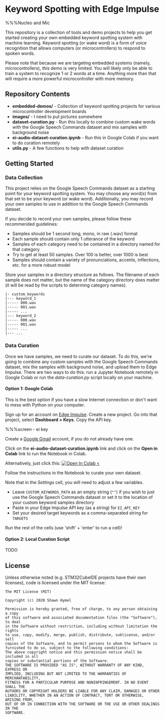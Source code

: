 # Keyword Spotting with Edge Impulse

%%%Nucleo and Mic

This repository is a collection of tools and demo projects to help you get started creating your own embedded keyword spotting system with machine learning. Keyword spotting (or wake word) is a form of voice recognition that allows computers (or microcontrollers) to respond to spoken words.

Please note that because we are targeting embedded systems (namely, microcontrollers), this demo is very limited. You will likely only be able to train a system to recognize 1 or 2 words at a time. Anything more than that will require a more powerful microcontroller with more memory.

## Repository Contents

* **embedded-demos/** - Collection of keyword spotting projects for various microcontroller development boards
* **images/** - I need to put pictures somewhere
* **dataset-curation.py** - Run this locally to combine custom wake words with the Google Speech Commands dataset and mix samples with background noise
* **ei-audio-dataset-curation.ipynb** - Run this in Google Colab if you want to do curation remotely
* **utils.py** - A few functions to help with dataset curation

## Getting Started

### Data Collection

This project relies on the Google Speech Commands dataset as a starting point for your keyword spotting system. You may choose any word(s) from that set to be your keyword (or wake word). Additionally, you may record your own samples to use in addition to the Google Speech Commands dataset.

If you decide to record your own samples, please follow these recommended guidelines:
* Samples should be 1 second long, mono, in raw (.wav) format
* Each sample should contain only 1 utterance of the keyword
* Samples of each category need to be contained in a directory named for that category
* Try to get at least 50 samples. Over 100 is better, over 1000 is best
* Samples should contain a variety of pronunciations, accents, inflections, etc. for a more robust model

Store your samples in a directory structure as follows. The filename of each sample does not matter, but the name of the category directory does matter (it will be read by the scripts to determing category names).

```
|- custom_keywords
|--- keyword_1
|----- 000.wav
|----- 001.wav
|----- ...
|--- keyword_2
|----- 000.wav
|----- 001.wav
|----- ...
|--- ...
```

### Data Curation

Once we have samples, we need to curate our dataset. To do this, we're going to combine any custom samples with the Google Speech Commands dataset, mix the samples with background noise, and upload them to Edge Impulse. There are two ways to do this: run a Jupyter Notebook remotely in Google Colab or run the *data-curation.py* script locally on your machine.

#### Option 1: Google Colab

This is the best option if you have a slow Internet connection or don't want to mess with Python on your computer.

Sign up for an account on [Edge Impulse](https://www.edgeimpulse.com/). Create a new project. Go into that project, select **Dashboard > Keys**. Copy the API key.

%%%screen - ei key

Create a [Google Gmail](https://gmail.com/) account, if you do not already have one.

Click on the **ei-audio-dataset-curation.ipynb** link and click on the **Open in Colab** link to run the Notebook in Colab.

Alternatively, just click this: [![Open In Colab <](https://colab.research.google.com/assets/colab-badge.svg)](https://colab.research.google.com/github/ShawnHymel/ei-keyword-spotting/blob/master/ei-audio-dataset-curation.ipynb)

Follow the instructions in the Notebook to curate your own dataset.

Note that in the *Settings* cell, you will need to adjust a few variables.
* Leave `CUSTOM_KEYWORDS_PATH` as an empty string (`""`) if you wish to just use the Google Speech Commands dataset or set it to the location of your custom keyword samples directory
* Paste in your Edge Impulse API key (as a string) for `EI_API_KEY`
* Set your desired target keywords as a comma-separated string for `TARGETS`

Run the rest of the cells (use 'shift' + 'enter' to run a cell)!

#### Option 2: Local Curation Script

TODO

## License

Unless otherwise noted (e.g. STM32CubeIDE projects have their own licenses), code is licensed under the MIT license:

```
The MIT License (MIT)

Copyright (c) 2020 Shawn Hymel

Permission is hereby granted, free of charge, to any person obtaining a copy
of this software and associated documentation files (the "Software"), to deal
in the Software without restriction, including without limitation the rights
to use, copy, modify, merge, publish, distribute, sublicense, and/or sell
copies of the Software, and to permit persons to whom the Software is
furnished to do so, subject to the following conditions:
The above copyright notice and this permission notice shall be included in all
copies or substantial portions of the Software.
THE SOFTWARE IS PROVIDED "AS IS", WITHOUT WARRANTY OF ANY KIND, EXPRESS OR
IMPLIED, INCLUDING BUT NOT LIMITED TO THE WARRANTIES OF MERCHANTABILITY,
FITNESS FOR A PARTICULAR PURPOSE AND NONINFRINGEMENT. IN NO EVENT SHALL THE
AUTHORS OR COPYRIGHT HOLDERS BE LIABLE FOR ANY CLAIM, DAMAGES OR OTHER
LIABILITY, WHETHER IN AN ACTION OF CONTRACT, TORT OR OTHERWISE, ARISING FROM,
OUT OF OR IN CONNECTION WITH THE SOFTWARE OR THE USE OR OTHER DEALINGS IN THE
SOFTWARE.
```